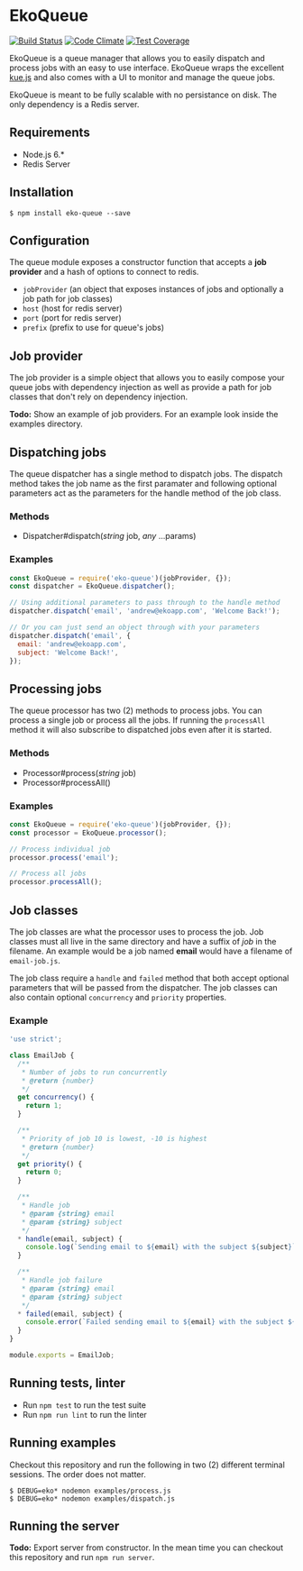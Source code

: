 # EkoQueue

[![Build Status](https://travis-ci.com/EkoCommunications/EkoQueue.svg?token=m49xQMKhxo2NwYhnzUk5&branch=master)](https://travis-ci.com/EkoCommunications/EkoQueue) [![Code Climate](https://codeclimate.com/github/EkoCommunications/EkoQueue/badges/gpa.svg)](https://codeclimate.com/github/EkoCommunications/EkoQueue) [![Test Coverage](https://codeclimate.com/github/EkoCommunications/EkoQueue/badges/coverage.svg)](https://codeclimate.com/github/EkoCommunications/EkoQueue/coverage)

EkoQueue is a queue manager that allows you to easily dispatch and process jobs with an easy to use interface. EkoQueue wraps the excellent [kue.js](https://github.com/Automattic/kue) and also comes with a UI to monitor and manage the queue jobs.

EkoQueue is meant to be fully scalable with no persistance on disk. The only dependency is a Redis server.

## Requirements

* Node.js 6.*
* Redis Server

## Installation

```
$ npm install eko-queue --save
```

## Configuration

The queue module exposes a constructor function that accepts a **job provider** and a hash of options to connect to redis.

* `jobProvider` (an object that exposes instances of jobs and optionally a job path for job classes)
* `host` (host for redis server)
* `port` (port for redis server)
* `prefix` (prefix to use for queue's jobs)


## Job provider

The job provider is a simple object that allows you to easily compose your queue jobs with dependency injection as well as provide a path for job classes that don't rely on dependency injection.

**Todo:** Show an example of job providers. For an example look inside the examples directory.


## Dispatching jobs

The queue dispatcher has a single method to dispatch jobs. The dispatch method takes the job name as the first paramater and following optional parameters act as the parameters for the handle method of the job class.

### Methods

* Dispatcher#dispatch(*string* job, *any* ...params)

### Examples

```javascript
const EkoQueue = require('eko-queue')(jobProvider, {});
const dispatcher = EkoQueue.dispatcher();

// Using additional parameters to pass through to the handle method
dispatcher.dispatch('email', 'andrew@ekoapp.com', 'Welcome Back!');

// Or you can just send an object through with your parameters
dispatcher.dispatch('email', {
  email: 'andrew@ekoapp.com',
  subject: 'Welcome Back!',
});
```

## Processing jobs

The queue processor has two (2) methods to process jobs. You can process a single job or process all the jobs. If running the `processAll` method it will also subscribe to dispatched jobs even after it is started.

### Methods

* Processor#process(*string* job)
* Processor#processAll()

### Examples

```javascript
const EkoQueue = require('eko-queue')(jobProvider, {});
const processor = EkoQueue.processor();

// Process individual job
processor.process('email');

// Process all jobs
processor.processAll();
```

## Job classes

The job classes are what the processor uses to process the job. Job classes must all live in the same directory and have a suffix of *job* in the filename. An example would be a job named **email** would have a filename of `email-job.js`.

The job class require a `handle` and `failed` method that both accept optional parameters that will be passed from the dispatcher. The job classes can also contain optional `concurrency` and `priority` properties.

### Example

```javascript
'use strict';

class EmailJob {
  /**
   * Number of jobs to run concurrently
   * @return {number}
   */
  get concurrency() {
    return 1;
  }

  /**
   * Priority of job 10 is lowest, -10 is highest
   * @return {number}
   */
  get priority() {
    return 0;
  }

  /**
   * Handle job
   * @param {string} email
   * @param {string} subject
   */
  * handle(email, subject) {
    console.log(`Sending email to ${email} with the subject ${subject}`);
  }

  /**
   * Handle job failure
   * @param {string} email
   * @param {string} subject
   */
  * failed(email, subject) {
    console.error(`Failed sending email to ${email} with the subject ${subject}`);
  }
}

module.exports = EmailJob;
```
## Running tests, linter

* Run `npm test` to run the test suite
* Run `npm run lint` to run the linter

## Running examples

Checkout this repository and run the following in two (2) different terminal sessions. The order does not matter.

    $ DEBUG=eko* nodemon examples/process.js
    $ DEBUG=eko* nodemon examples/dispatch.js

## Running the server

**Todo:** Export server from constructor. In the mean time you can checkout this repository and run `npm run server`.

